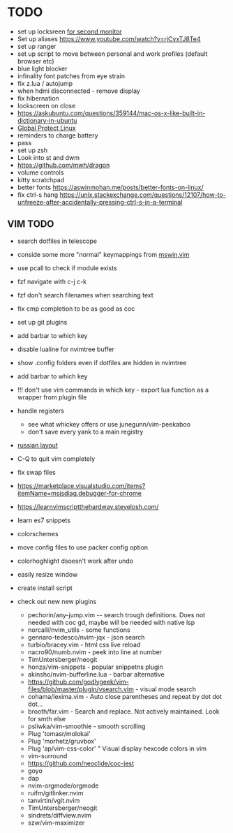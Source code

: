 # TODO

- set up locksreen [for second monitor](https://www.reddit.com/r/unixporn/comments/3358vu/i3lock_unixpornworthy_lock_screen/)
- Set up aliases https://www.youtube.com/watch?v=rjCvxTJ8Te4
- set up ranger
- set up script to move between personal and work profiles (default browser etc)
- blue light blocker
- infinality font patches from eye strain
- fix z.lua / autojump
- when hdmi disconnected - remove display
- fix hibernation
- lockscreen on close
- https://askubuntu.com/questions/359144/mac-os-x-like-built-in-dictionary-in-ubuntu
- [Global Protect Linux](https://live.paloaltonetworks.com/t5/general-topics/global-protect-new-linux-ui/td-p/304425#)
- reminders to charge battery
- pass
- set up zsh
- Look into st and dwm
- https://github.com/mwh/dragon
- volume controls
- kitty scratchpad
- better fonts https://aswinmohan.me/posts/better-fonts-on-linux/
- fix ctrl-s hang https://unix.stackexchange.com/questions/12107/how-to-unfreeze-after-accidentally-pressing-ctrl-s-in-a-terminal

## VIM TODO

- search dotfiles in telescope
- conside some more "normal" keymappings from [mswin.vim](https://github.com/vim/vim/blob/master/runtime/mswin.vim)
- use pcall to check if module exists
- fzf navigate with c-j c-k
- fzf don't search filenames when searching text
- fix cmp completion to be as good as coc
- set up git plugins
- add barbar to which key
- disable lualine for nvimtree buffer
- show .config folders even if dotfiles are hidden in nvimtree
- add barbar to which key
- !!! don't use vim commands in which key - export lua function as a wrapper from plugin file
- handle registers
  - see what whickey offers or use junegunn/vim-peekaboo
  - don't save every yank to a main registry
- [russian layout](https://habr.com/ru/post/98393/)
- C-Q to quit vim completely
- fix swap files
- https://marketplace.visualstudio.com/items?itemName=msjsdiag.debugger-for-chrome
- https://learnvimscriptthehardway.stevelosh.com/
- learn es7 snippets
- colorschemes
- move config files to use packer config option
- colorhoghlight dsoesn't work after undo
- easily resize window
- create install script

- check out new new plugins
  - pechorin/any-jump.vim -- search trough definitions. Does not needed with coc gd, maybe will be needed with native lsp
  - norcalli/nvim_utils - some functions
  - gennaro-tedesco/nvim-jqx - json search
  - turbio/bracey.vim - html css live reload
  - nacro90/numb.nvim - peek into line at number
  - TimUntersberger/neogit
  - honza/vim-snippets - popular snippetns plugin
  - akinsho/nvim-bufferline.lua - barbar alternative
  - https://github.com/godlygeek/vim-files/blob/master/plugin/vsearch.vim - visual mode search
  - cohama/lexima.vim - Auto close parentheses and repeat by dot dot dot...
  - brooth/far.vim - Search and replace. Not actively maintained. Look for smth else
  - psliwka/vim-smoothie - smooth scrolling
  - Plug 'tomasr/molokai'
  - Plug 'morhetz/gruvbox'
  - Plug 'ap/vim-css-color' " Visual display hexcode colors in vim
  - vim-surround
  - https://github.com/neoclide/coc-jest
  - goyo
  - dap
  - nvim-orgmode/orgmode
  - ruifm/gitlinker.nvim
  - tanvirtin/vgit.nvim
  - TimUntersberger/neogit
  - sindrets/diffview.nvim
  - szw/vim-maximizer
